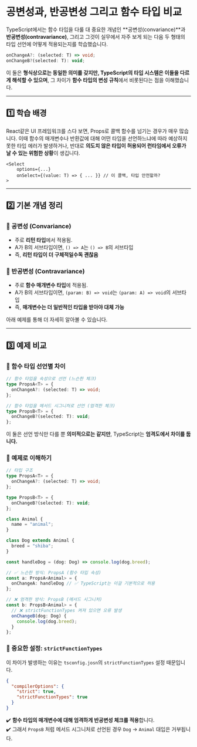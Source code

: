 # 공변성과, 반공변성 그리고 함수 타입 비교
TypeScript에서는 함수 타입을 다룰 대 중요한 개념인 **공변성(convariance)**과 **반공변성(contravariance)**, 그리고 그것이 실무에서 자주 보게 되는 다음 두 형태의 타입 선언에 어떻게 적용되는지를 학습했습니다.
```ts
onChangeA?: (selected: T) => void;
onChangeB?(selected: T): void;
```
이 둘은 **형식상으로는 동일한 의미를 갖지만, TypeScript의 타입 시스템은 이들을 다르게 해석할 수 있으며**, 그 차이가 **함수 타입의 변성 규칙**에서 비롯된다는 점을 이해했습니다.

---

## 1️⃣ 학습 배경
React같은 UI 프레임워크를 스다 보면, Props로 콜백 함수를 넘기는 경우가 매우 많습니다. 이때 함수의 매개변수나 반환값에 대해 어떤 타입을 선언하느냐에 따라 예상하지 못한 타입 에러가 발생하거나, 반대로 **의도치 않은 타입이 허용되어 런타임에서 오류가 날 수 있는 위험한 상황**이 생깁니다.

```tsx
<Select
	options={...}
	onSelect={(value: T) => { ... }} // 이 콜백, 타입 안전할까?
>
```

---

## 2️⃣ 기본 개념 정리
### 🔹 공변성 (Convariance)
- 주로 **리턴 타입**에서 적용됨.
- A가 B의 서브타입이면, `() => A`는 `() => B`의 서브타입
- 즉, **리턴 타입이 더 구체적일수독 괜찮음**

### 🔹 반공변성 (Contravariance)
- 주로 **함수 매개변수 타입**에 적용됨.
- A가 B의 서브타입이면, `(param: B) => void`는 `(param: A) => void`의 서브타입
- 즉, **매개변수는 더 일반적인 타입을 받아야 대체 가능**

아래 예제를 통해 더 자세히 알아볼 수 있습니다.

---

## 3️⃣ 예제 비교
### 🔹 함수 타입 선언별 차이
```ts
// 함수 타입을 속성으로 선언 (느슨한 체크)
type PropsA<T> = {
  onChangeA?: (selected: T) => void;
};

// 함수 타입을 메서드 시그니처로 선언 (엄격한 체크)
type PropsB<T> = {
  onChangeB?(selected: T): void;
};
```
이 둘은 선언 방식만 다를 뿐 **의미적으로는 같지만**, TypeScript는 **엄격도에서 차이를 둡니다.**

### 🧐 예제로 이해하기
```ts
// 타입 구조
type PropsA<T> = {
  onChangeA?: (selected: T) => void;
};

type PropsB<T> = {
  onChangeB?(selected: T): void;
};

class Animal {
  name = "animal";
}

class Dog extends Animal {
  breed = "shiba";
}

const handleDog = (dog: Dog) => console.log(dog.breed);

// ✅ 느슨한 방식: PropsA (함수 타입 속성)
const a: PropsA<Animal> = {
  onChangeA: handleDog // ✅ TypeScript는 이걸 기본적으로 허용
};

// ❌ 엄격한 방식: PropsB (메서드 시그니처)
const b: PropsB<Animal> = {
  // ❌ strictFunctionTypes 켜져 있으면 오류 발생
  onChangeB(dog: Dog) {
    console.log(dog.breed);
  }
};
```

### 🔹 중요한 설정: `strictFunctionTypes`
이 차이가 발생하는 이유는 `tsconfig.josn`의 `strictFunctionTypes` 설정 때문입니다.
```json
{
  "compilerOptions": {
    "strict": true,
    "strictFunctionTypes": true
  }
}
```
✔️ **함수 타입의 매개변수에 대해 엄격하게 반공변성 체크를 적용**합니다.  
✔️ 그래서 `PropsB` 처럼 메서드 시그니처로 선언된 경우 `Dog` → `Animal` 대입은 거부됩니다.

